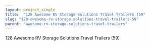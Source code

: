 ```yaml
---
layout: project_single
title:  "128 Awesome RV Storage Solutions Travel Trailers (59"
slug: "128-awesome-rv-storage-solutions-travel-trailers-59"
parent: "awesome-rv-storage-solutions-travel-trailers"
---
```

128 Awesome RV Storage Solutions Travel Trailers (59)